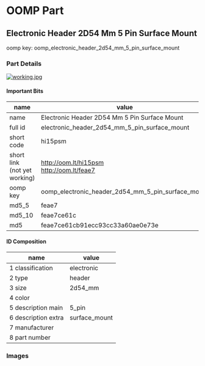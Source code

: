 # OOMP Part  
## Electronic Header 2D54 Mm 5 Pin Surface Mount  
  
oomp key: oomp_electronic_header_2d54_mm_5_pin_surface_mount  
  
### Part Details  
  
[![working.jpg](working_600.jpg)](working.jpg)  
  
#### Important Bits  
| name | value | 
| --- | --- | 
| name | Electronic Header 2D54 Mm 5 Pin Surface Mount | 
| full id | electronic_header_2d54_mm_5_pin_surface_mount | 
| short code | hi15psm | 
| short link<br>(not yet working) | http://oom.lt/hi15psm<br>http://oom.lt/feae7 | 
| oomp key | oomp_electronic_header_2d54_mm_5_pin_surface_mount | 
| md5_5 | feae7 | 
| md5_10 | feae7ce61c | 
| md5 | feae7ce61cb91ecc93cc33a60ae0e73e | 
#### ID Composition  
| name | value | 
| --- | --- | 
| 1 classification | electronic | 
| 2 type | header | 
| 3 size | 2d54_mm | 
| 4 color |  | 
| 5 description main | 5_pin | 
| 6 description extra | surface_mount | 
| 7 manufacturer |  | 
| 8 part number |  | 
### Images  
